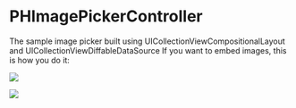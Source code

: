 # PHImagePickerController
The sample image picker built using UICollectionViewCompositionalLayout and UICollectionViewDiffableDataSource 
If you want to embed images, this is how you do it:

![](https://firebasestorage.googleapis.com/v0/b/xplore-me.appspot.com/o/Github%2FSimulator%20Screen%20Shot%20-%20iPhone%2011%20-%202020-05-25%20at%2017.11.16.png?alt=media&token=16d576d4-bc4b-45e6-8ec5-c4cddc3249e7)

![](https://firebasestorage.googleapis.com/v0/b/xplore-me.appspot.com/o/Github%2FSimulator%20Screen%20Shot%20-%20iPhone%2011%20-%202020-05-25%20at%2017.11.22.png?alt=media&token=e059f6a9-6901-42b9-8c6b-012f179f9a1a)

